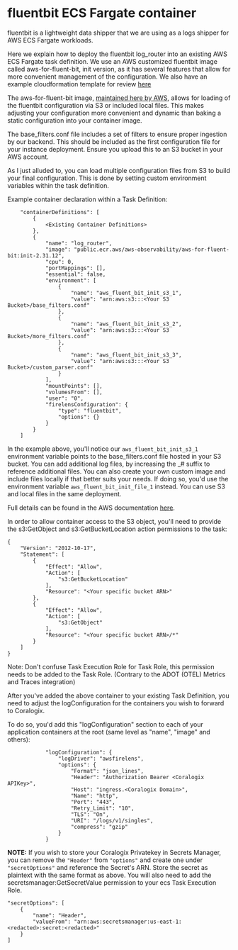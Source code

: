 # fluentbit ECS Fargate container

fluentbit is a lightweight data shipper that we are using as a logs shipper for AWS ECS Fargate workloads.

Here we explain how to deploy the fluentbit log_router into an existing AWS ECS Fargate task definition. We use an AWS customized fluentbit image called aws-for-fluent-bit, init version, as it has several features that allow for more convenient management of the configuration. We also have an example cloudformation template for review [here](https://github.com/coralogix/cloudformation-coralogix-aws/tree/master/aws-integrations/ecs-fargate)

The aws-for-fluent-bit image, [maintained here by AWS](https://github.com/aws/aws-for-fluent-bit), allows for loading of the fluentbit configuration via S3 or included local files. This makes adjusting your configuration more convenient and dynamic than baking a static configuration into your container image.

The base_filters.conf file includes a set of filters to ensure proper ingestion by our backend. This should be included as the first configuration file for your instance deployment. Ensure you upload this to an S3 bucket in your AWS account.

As I just alluded to, you can load multiple configuration files from S3 to build your final configuration. This is done by setting custom environment variables within the task definition.

Example container declaration within a Task Definition:

```
    "containerDefinitions": [
        {
            <Existing Container Definitions>
        },
        {
            "name": "log_router",
            "image": "public.ecr.aws/aws-observability/aws-for-fluent-bit:init-2.31.12",
            "cpu": 0,
            "portMappings": [],
            "essential": false,
            "environment": [
                {
                    "name": "aws_fluent_bit_init_s3_1",
                    "value": "arn:aws:s3:::<Your S3 Bucket>/base_filters.conf"
                },
                {
                    "name": "aws_fluent_bit_init_s3_2",
                    "value": "arn:aws:s3:::<Your S3 Bucket>/more_filters.conf"
                },
                {
                    "name": "aws_fluent_bit_init_s3_3",
                    "value": "arn:aws:s3:::<Your S3 Bucket>/custom_parser.conf"
                }        
            ],
            "mountPoints": [],
            "volumesFrom": [],
            "user": "0",
            "firelensConfiguration": {
                "type": "fluentbit",
                "options": {}
            }
        }
    ]
```

In the example above, you'll notice our `aws_fluent_bit_init_s3_1` environment variable points to the base_filters.conf file hosted in your S3 bucket. You can add additional log files, by increasing the _# suffix to reference additional files. You can also create your own custom image and include files locally if that better suits your needs. If doing so, you'd use the environment variable `aws_fluent_bit_init_file_1` instead. You can use S3 and local files in the same deployment.

Full details can be found in the AWS documentation [here](https://github.com/aws/aws-for-fluent-bit/tree/mainline/use_cases/init-process-for-fluent-bit).

In order to allow container access to the S3 object, you'll need to provide the s3:GetObject and s3:GetBucketLocation action permissions to the task:

```
{
	"Version": "2012-10-17",
	"Statement": [
		{
			"Effect": "Allow",
			"Action": [
				"s3:GetBucketLocation"
			],
			"Resource": "<Your specific bucket ARN>"
		},
		{
			"Effect": "Allow",
			"Action": [
				"s3:GetObject"
			],
			"Resource": "<Your specific bucket ARN>/*"
		}
	]
}
```

Note: Don't confuse Task Execution Role for Task Role, this permission needs to be added to the Task Role. (Contrary to the ADOT (OTEL) Metrics and Traces integration)

After you've added the above container to your existing Task Definition, you need to adjust the logConfiguration for the containers you wish to forward to Coralogix.

To do so, you'd add this "logConfiguration" section to each of your application containers at the root (same level as "name", "image" and others):

```
            "logConfiguration": {
                "logDriver": "awsfirelens",
                "options": {
                    "Format": "json_lines",
                    "Header": "Authorization Bearer <Coralogix APIKey>",
                    "Host": "ingress.<Coralogix Domain>",
                    "Name": "http",
                    "Port": "443",
                    "Retry_Limit": "10",
                    "TLS": "On",
                    "URI": "/logs/v1/singles",
                    "compress": "gzip"
                }
            }
```

**NOTE:** If you wish to store your Coralogix Privatekey in Secrets Manager, you can remove the `"Header"` from `"options"` and create one under `"secretOptions"` and reference the Secret's ARN. Store the secret as plaintext with the same format as above. You will also need to add the secretsmanager:GetSecretValue permission to your ecs Task Execution Role.

```
"secretOptions": [
    {
        "name": "Header",
        "valueFrom": "arn:aws:secretsmanager:us-east-1:<redacted>:secret:<redacted>"
    }
]
```
